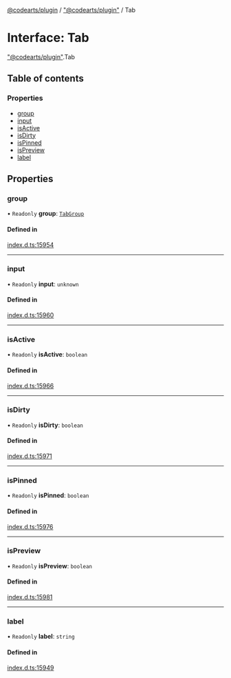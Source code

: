 [@codearts/plugin](../README.md) / ["@codearts/plugin"](../modules/_codearts_plugin_.md) / Tab

# Interface: Tab

["@codearts/plugin"](../modules/_codearts_plugin_.md).Tab

## Table of contents

### Properties

- [group](codearts_plugin_.Tab.md#group)
- [input](codearts_plugin_.Tab.md#input)
- [isActive](codearts_plugin_.Tab.md#isactive)
- [isDirty](codearts_plugin_.Tab.md#isdirty)
- [isPinned](codearts_plugin_.Tab.md#ispinned)
- [isPreview](codearts_plugin_.Tab.md#ispreview)
- [label](codearts_plugin_.Tab.md#label)

## Properties

### group

• `Readonly` **group**: [`TabGroup`](codearts_plugin_.TabGroup.md)

#### Defined in

[index.d.ts:15954](https://github.com/huaweicloud/cloudide-plugin-api/blob/84e382d/index.d.ts#L15954)

___

### input

• `Readonly` **input**: `unknown`

#### Defined in

[index.d.ts:15960](https://github.com/huaweicloud/cloudide-plugin-api/blob/84e382d/index.d.ts#L15960)

___

### isActive

• `Readonly` **isActive**: `boolean`

#### Defined in

[index.d.ts:15966](https://github.com/huaweicloud/cloudide-plugin-api/blob/84e382d/index.d.ts#L15966)

___

### isDirty

• `Readonly` **isDirty**: `boolean`

#### Defined in

[index.d.ts:15971](https://github.com/huaweicloud/cloudide-plugin-api/blob/84e382d/index.d.ts#L15971)

___

### isPinned

• `Readonly` **isPinned**: `boolean`

#### Defined in

[index.d.ts:15976](https://github.com/huaweicloud/cloudide-plugin-api/blob/84e382d/index.d.ts#L15976)

___

### isPreview

• `Readonly` **isPreview**: `boolean`

#### Defined in

[index.d.ts:15981](https://github.com/huaweicloud/cloudide-plugin-api/blob/84e382d/index.d.ts#L15981)

___

### label

• `Readonly` **label**: `string`

#### Defined in

[index.d.ts:15949](https://github.com/huaweicloud/cloudide-plugin-api/blob/84e382d/index.d.ts#L15949)
